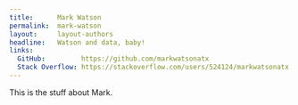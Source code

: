 ```yaml
---
title:      Mark Watson
permalink:  mark-watson
layout:     layout-authors
headline:   Watson and data, baby!
links: 
  GitHub:         https://github.com/markwatsonatx
  Stack Overflow: https://stackoverflow.com/users/524124/markwatsonatx
---
```


This is the stuff about Mark.